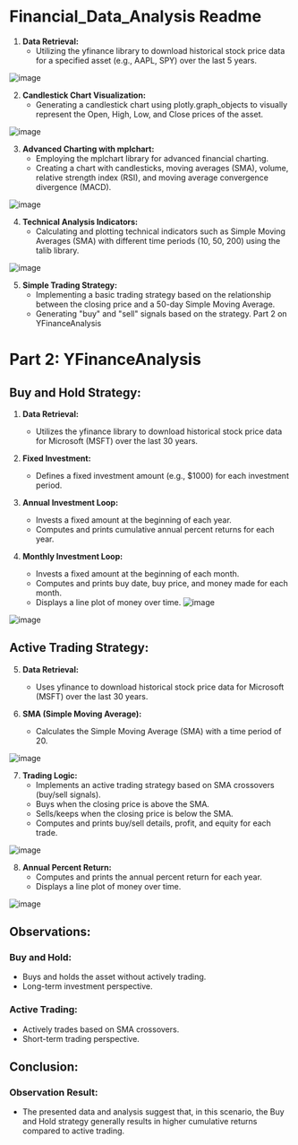 # Financial_Data_Analysis Readme

1. **Data Retrieval:**
   - Utilizing the yfinance library to download historical stock price data for a specified asset (e.g., AAPL, SPY) over the last 5 years.
     
![image](https://github.com/CSheppardCodes/Study-of-Data-Science/assets/78242653/84f4f37f-9885-487a-85a1-f227d19852bf)

2. **Candlestick Chart Visualization:**
   - Generating a candlestick chart using plotly.graph_objects to visually represent the Open, High, Low, and Close prices of the asset.
     
![image](https://github.com/CSheppardCodes/Study-of-Data-Science/assets/78242653/cf10a1f4-8e58-489e-a7ab-c93fe6fdc763)

3. **Advanced Charting with mplchart:**
   - Employing the mplchart library for advanced financial charting.
   - Creating a chart with candlesticks, moving averages (SMA), volume, relative strength index (RSI), and moving average convergence divergence (MACD).
     
![image](https://github.com/CSheppardCodes/Study-of-Data-Science/assets/78242653/094010c1-0ed1-4b49-a600-a8f5481046ac)

4. **Technical Analysis Indicators:**
   - Calculating and plotting technical indicators such as Simple Moving Averages (SMA) with different time periods (10, 50, 200) using the talib library.
     
![image](https://github.com/CSheppardCodes/Study-of-Data-Science/assets/78242653/59d6fe08-056f-43ff-8613-95a87fa96fd1)

5. **Simple Trading Strategy:**
   - Implementing a basic trading strategy based on the relationship between the closing price and a 50-day Simple Moving Average.
   - Generating "buy" and "sell" signals based on the strategy. Part 2 on YFinanceAnalysis

# Part 2: YFinanceAnalysis

## Buy and Hold Strategy:

1. **Data Retrieval:**
   - Utilizes the yfinance library to download historical stock price data for Microsoft (MSFT) over the last 30 years.

2. **Fixed Investment:**
   - Defines a fixed investment amount (e.g., $1000) for each investment period.

3. **Annual Investment Loop:**
   - Invests a fixed amount at the beginning of each year.
   - Computes and prints cumulative annual percent returns for each year.

4. **Monthly Investment Loop:**
   - Invests a fixed amount at the beginning of each month.
   - Computes and prints buy date, buy price, and money made for each month.
   - Displays a line plot of money over time.
![image](https://github.com/CSheppardCodes/Study-of-Data-Science/assets/78242653/0637c4d9-7932-457b-989e-a60773e6488e)

![image](https://github.com/CSheppardCodes/Study-of-Data-Science/assets/78242653/182df426-a62c-40b8-8414-f68bf7568e1e)



## Active Trading Strategy:

5. **Data Retrieval:**
   - Uses yfinance to download historical stock price data for Microsoft (MSFT) over the last 30 years.

6. **SMA (Simple Moving Average):**
   - Calculates the Simple Moving Average (SMA) with a time period of 20.
     
![image](https://github.com/CSheppardCodes/Study-of-Data-Science/assets/78242653/5bac2eff-2258-4bd2-a88c-353b15834f42)

7. **Trading Logic:**
   - Implements an active trading strategy based on SMA crossovers (buy/sell signals).
   - Buys when the closing price is above the SMA.
   - Sells/keeps when the closing price is below the SMA.
   - Computes and prints buy/sell details, profit, and equity for each trade.
     
![image](https://github.com/CSheppardCodes/Study-of-Data-Science/assets/78242653/426bfc98-63d8-4771-a8bd-31802ba7934a)

8. **Annual Percent Return:**
   - Computes and prints the annual percent return for each year.
   - Displays a line plot of money over time.
     
![image](https://github.com/CSheppardCodes/Study-of-Data-Science/assets/78242653/7017e515-c21b-428a-89a2-12f7e34b842d)

## Observations:

### Buy and Hold:
- Buys and holds the asset without actively trading.
- Long-term investment perspective.

### Active Trading:
- Actively trades based on SMA crossovers.
- Short-term trading perspective.

## Conclusion:

### Observation Result:
- The presented data and analysis suggest that, in this scenario, the Buy and Hold strategy generally results in higher cumulative returns compared to active trading.
